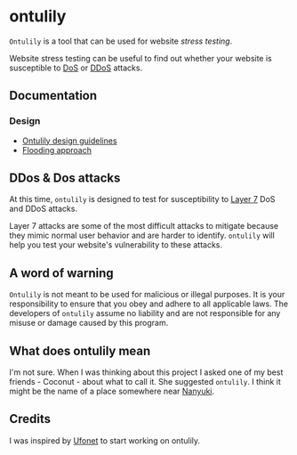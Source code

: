 # ontulily

`Ontulily` is a tool that can be used for website _stress testing_.

Website stress testing can be useful to find out whether your website is susceptible to [DoS](https://en.wikipedia.org/wiki/Denial-of-service_attack) or [DDoS](https://en.wikipedia.org/wiki/Denial-of-service_attack#Distributed_attack) attacks.

## Documentation

### Design

* [Ontulily design guidelines](https://github.com/moshthepitt/ontulily/blob/master/docs/design.md)
* [Flooding approach](https://github.com/moshthepitt/ontulily/blob/master/docs/flood.md)

## DDos & Dos attacks

At this time, `ontulily` is designed to test for susceptibility to [Layer 7](https://en.wikipedia.org/wiki/Application_layer) DoS and DDoS attacks.

Layer 7 attacks are some of the most difficult attacks to mitigate because they mimic normal user behavior and are harder to identify.  `ontulily` will help you test your website's vulnerability to these attacks.

## A word of warning

`Ontulily` is not meant to be used for malicious or illegal purposes.  It is your responsibility to ensure that you obey and adhere to all applicable laws.  The developers of `ontulily` assume no liability and are not responsible for any misuse or damage caused by this program.

## What does ontulily mean

I'm not sure.  When I was thinking about this project I asked one of my best friends - Coconut - about what to call it.  She suggested `ontulily`.  I think it might be the name of a place somewhere near [Nanyuki](https://en.wikipedia.org/wiki/Nanyuki).

## Credits

I was inspired by [Ufonet](https://github.com/epsylon/ufonet) to start working on ontulily.
